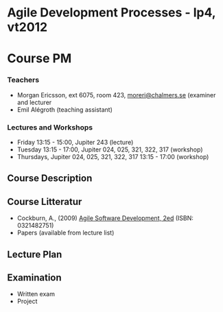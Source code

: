 # Agile Development Processes - lp4, vt2012
# Course PM

### Teachers

- Morgan Ericsson, ext 6075, room 423, moreri@chalmers.se (examiner and lecturer
- Emil Alégroth (teaching assistant)

### Lectures and Workshops

- Friday 13:15 - 15:00, Jupiter 243 (lecture)
- Tuesday 13:15 - 17:00, Jupiter 024, 025, 321, 322, 317 (workshop)
- Thursdays, Jupiter 024, 025, 321, 322, 317 13:15 - 17:00 (workshop)

## Course Description

## Course Litteratur

- Cockburn, A., (2009) [Agile Software Development, 2ed](http://www.amazon.com/Agile-Software-Development-Cooperative-Game/dp/0321482751/ref=sr_1_3?ie=UTF8&qid=1300358686&sr=8-3) (ISBN: 0321482751)
- Papers (available from lecture list)

## Lecture Plan



## Examination
- Written exam
- Project